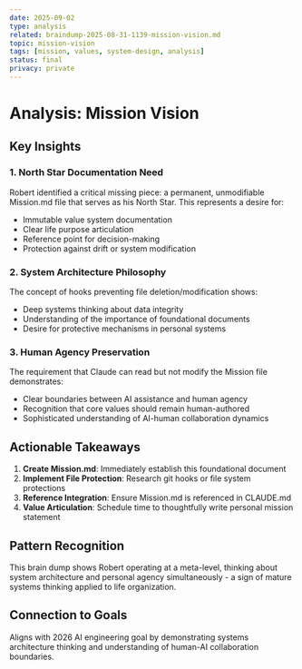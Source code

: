 ```yaml
---
date: 2025-09-02
type: analysis
related: braindump-2025-08-31-1139-mission-vision.md
topic: mission-vision
tags: [mission, values, system-design, analysis]
status: final
privacy: private
---
```


# Analysis: Mission Vision

## Key Insights

### 1. North Star Documentation Need
Robert identified a critical missing piece: a permanent, unmodifiable Mission.md file that serves as his North Star. This represents a desire for:
- Immutable value system documentation
- Clear life purpose articulation  
- Reference point for decision-making
- Protection against drift or system modification

### 2. System Architecture Philosophy
The concept of hooks preventing file deletion/modification shows:
- Deep systems thinking about data integrity
- Understanding of the importance of foundational documents
- Desire for protective mechanisms in personal systems

### 3. Human Agency Preservation
The requirement that Claude can read but not modify the Mission file demonstrates:
- Clear boundaries between AI assistance and human agency
- Recognition that core values should remain human-authored
- Sophisticated understanding of AI-human collaboration dynamics

## Actionable Takeaways

1. **Create Mission.md**: Immediately establish this foundational document
2. **Implement File Protection**: Research git hooks or file system protections
3. **Reference Integration**: Ensure Mission.md is referenced in CLAUDE.md
4. **Value Articulation**: Schedule time to thoughtfully write personal mission statement

## Pattern Recognition
This brain dump shows Robert operating at a meta-level, thinking about system architecture and personal agency simultaneously - a sign of mature systems thinking applied to life organization.

## Connection to Goals
Aligns with 2026 AI engineering goal by demonstrating systems architecture thinking and understanding of human-AI collaboration boundaries.